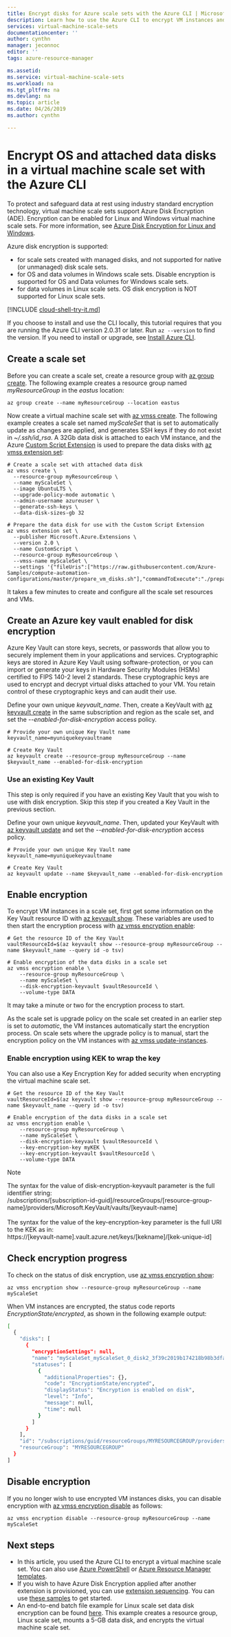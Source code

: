 ```yaml
---
title: Encrypt disks for Azure scale sets with the Azure CLI | Microsoft Docs
description: Learn how to use the Azure CLI to encrypt VM instances and attached disks in a Linux virtual machine scale set
services: virtual-machine-scale-sets
documentationcenter: ''
author: cynthn
manager: jeconnoc
editor: ''
tags: azure-resource-manager

ms.assetid:
ms.service: virtual-machine-scale-sets
ms.workload: na
ms.tgt_pltfrm: na
ms.devlang: na
ms.topic: article
ms.date: 04/26/2019
ms.author: cynthn

---
```

# Encrypt OS and attached data disks in a virtual machine scale set with the Azure CLI

To protect and safeguard data at rest using industry standard encryption technology, virtual machine scale sets support Azure Disk Encryption (ADE). Encryption can be enabled for Linux and Windows virtual machine scale sets. For more information, see [Azure Disk Encryption for Linux and Windows](../security/azure-security-disk-encryption.md).

Azure disk encryption is supported:
- for scale sets created with managed disks, and not supported for native (or unmanaged) disk scale sets.
- for OS and data volumes in Windows scale sets. Disable encryption is supported for OS and Data volumes for Windows scale sets.
- for data volumes in Linux scale sets. OS disk encryption is NOT supported for Linux scale sets.

[!INCLUDE [cloud-shell-try-it.md](../../includes/cloud-shell-try-it.md)]

If you choose to install and use the CLI locally, this tutorial requires that you are running the Azure CLI version 2.0.31 or later. Run `az --version` to find the version. If you need to install or upgrade, see [Install Azure CLI]( /cli/azure/install-azure-cli).

## Create a scale set

Before you can create a scale set, create a resource group with [az group create](/cli/azure/group). The following example creates a resource group named *myResourceGroup* in the *eastus* location:

```azurecli-interactive
az group create --name myResourceGroup --location eastus
```

Now create a virtual machine scale set with [az vmss create](/cli/azure/vmss). The following example creates a scale set named *myScaleSet* that is set to automatically update as changes are applied, and generates SSH keys if they do not exist in *~/.ssh/id_rsa*. A 32Gb data disk is attached to each VM instance, and the Azure [Custom Script Extension](../virtual-machines/linux/extensions-customscript.md) is used to prepare the data disks with [az vmss extension set](/cli/azure/vmss/extension):

```azurecli-interactive
# Create a scale set with attached data disk
az vmss create \
  --resource-group myResourceGroup \
  --name myScaleSet \
  --image UbuntuLTS \
  --upgrade-policy-mode automatic \
  --admin-username azureuser \
  --generate-ssh-keys \
  --data-disk-sizes-gb 32

# Prepare the data disk for use with the Custom Script Extension
az vmss extension set \
  --publisher Microsoft.Azure.Extensions \
  --version 2.0 \
  --name CustomScript \
  --resource-group myResourceGroup \
  --vmss-name myScaleSet \
  --settings '{"fileUris":["https://raw.githubusercontent.com/Azure-Samples/compute-automation-configurations/master/prepare_vm_disks.sh"],"commandToExecute":"./prepare_vm_disks.sh"}'
```

It takes a few minutes to create and configure all the scale set resources and VMs.

## Create an Azure key vault enabled for disk encryption

Azure Key Vault can store keys, secrets, or passwords that allow you to securely implement them in your applications and services. Cryptographic keys are stored in Azure Key Vault using software-protection, or you can import or generate your keys in Hardware Security Modules (HSMs) certified to FIPS 140-2 level 2 standards. These cryptographic keys are used to encrypt and decrypt virtual disks attached to your VM. You retain control of these cryptographic keys and can audit their use.

Define your own unique *keyvault_name*. Then, create a KeyVault with [az keyvault create](/cli/azure/ext/keyvault-preview/keyvault#ext-keyvault-preview-az-keyvault-create) in the same subscription and region as the scale set, and set the *--enabled-for-disk-encryption* access policy.

```azurecli-interactive
# Provide your own unique Key Vault name
keyvault_name=myuniquekeyvaultname

# Create Key Vault
az keyvault create --resource-group myResourceGroup --name $keyvault_name --enabled-for-disk-encryption
```

### Use an existing Key Vault

This step is only required if you have an existing Key Vault that you wish to use with disk encryption. Skip this step if you created a Key Vault in the previous section.

Define your own unique *keyvault_name*. Then, updated your KeyVault with [az keyvault update](/cli/azure/ext/keyvault-preview/keyvault#ext-keyvault-preview-az-keyvault-update) and set the *--enabled-for-disk-encryption* access policy.

```azurecli-interactive
# Provide your own unique Key Vault name
keyvault_name=myuniquekeyvaultname

# Create Key Vault
az keyvault update --name $keyvault_name --enabled-for-disk-encryption
```

## Enable encryption

To encrypt VM instances in a scale set, first get some information on the Key Vault resource ID with [az keyvault show](/cli/azure/ext/keyvault-preview/keyvault#ext-keyvault-preview-az-keyvault-show). These variables are used to then start the encryption process with [az vmss encryption enable](/cli/azure/vmss/encryption#az-vmss-encryption-enable):

```azurecli-interactive
# Get the resource ID of the Key Vault
vaultResourceId=$(az keyvault show --resource-group myResourceGroup --name $keyvault_name --query id -o tsv)

# Enable encryption of the data disks in a scale set
az vmss encryption enable \
    --resource-group myResourceGroup \
    --name myScaleSet \
    --disk-encryption-keyvault $vaultResourceId \
    --volume-type DATA
```

It may take a minute or two for the encryption process to start.

As the scale set is upgrade policy on the scale set created in an earlier step is set to *automatic*, the VM instances automatically start the encryption process. On scale sets where the upgrade policy is to manual, start the encryption policy on the VM instances with [az vmss update-instances](/cli/azure/vmss#az-vmss-update-instances).

### Enable encryption using KEK to wrap the key

You can also use a Key Encryption Key for added security when encrypting the virtual machine scale set.

```azurecli-interactive
# Get the resource ID of the Key Vault
vaultResourceId=$(az keyvault show --resource-group myResourceGroup --name $keyvault_name --query id -o tsv)

# Enable encryption of the data disks in a scale set
az vmss encryption enable \
    --resource-group myResourceGroup \
    --name myScaleSet \
    --disk-encryption-keyvault $vaultResourceId \
    --key-encryption-key myKEK \
    --key-encryption-keyvault $vaultResourceId \
    --volume-type DATA
```

> [!NOTE]
>  The syntax for the value of disk-encryption-keyvault parameter is the full identifier string:</br>
/subscriptions/[subscription-id-guid]/resourceGroups/[resource-group-name]/providers/Microsoft.KeyVault/vaults/[keyvault-name]</br></br>
> The syntax for the value of the key-encryption-key parameter is the full URI to the KEK as in:</br>
https://[keyvault-name].vault.azure.net/keys/[kekname]/[kek-unique-id]

## Check encryption progress

To check on the status of disk encryption, use [az vmss encryption show](/cli/azure/vmss/encryption#az-vmss-encryption-show):

```azurecli-interactive
az vmss encryption show --resource-group myResourceGroup --name myScaleSet
```

When VM instances are encrypted, the status code reports *EncryptionState/encrypted*, as shown in the following example output:

```bash
[
  {
    "disks": [
      {
        "encryptionSettings": null,
        "name": "myScaleSet_myScaleSet_0_disk2_3f39c2019b174218b98b3dfae3424e69",
        "statuses": [
          {
            "additionalProperties": {},
            "code": "EncryptionState/encrypted",
            "displayStatus": "Encryption is enabled on disk",
            "level": "Info",
            "message": null,
            "time": null
          }
        ]
      }
    ],
    "id": "/subscriptions/guid/resourceGroups/MYRESOURCEGROUP/providers/Microsoft.Compute/virtualMachineScaleSets/myScaleSet/virtualMachines/0",
    "resourceGroup": "MYRESOURCEGROUP"
  }
]
```

## Disable encryption

If you no longer wish to use encrypted VM instances disks, you can disable encryption with [az vmss encryption disable](/cli/azure/vmss/encryption?view=azure-cli-latest#az-vmss-encryption-disable) as follows:

```azurecli-interactive
az vmss encryption disable --resource-group myResourceGroup --name myScaleSet
```

## Next steps

- In this article, you used the Azure CLI to encrypt a virtual machine scale set. You can also use [Azure PowerShell](virtual-machine-scale-sets-encrypt-disks-ps.md) or [Azure Resource Manager templates](disk-encryption-azure-resource-manager.md).
- If you wish to have Azure Disk Encryption applied after another extension is provisioned, you can use [extension sequencing](virtual-machine-scale-sets-extension-sequencing.md). You can use [these samples](azure-security-disk-encryption-extension-sequencing.md#sample-azure-templates) to get started.
- An end-to-end batch file example for Linux scale set data disk encryption can be found [here](https://gist.githubusercontent.com/ejarvi/7766dad1475d5f7078544ffbb449f29b/raw/03e5d990b798f62cf188706221ba6c0c7c2efb3f/enable-linux-vmss.bat). This example creates a resource group, Linux scale set, mounts a 5-GB data disk, and encrypts the virtual machine scale set.

